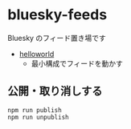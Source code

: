 # bluesky-feeds

Bluesky のフィード置き場です

- [helloworld](https://github.com/girigiribauer/bluesky-feeds/tree/main/packages/feeds/README.md)
  - 最小構成でフィードを動かす

## 公開・取り消しする

```
npm run publish
npm run unpublish
```
